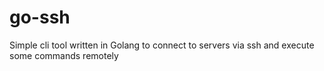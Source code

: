 # go-ssh
Simple cli tool written in Golang to connect to servers via ssh and execute some commands remotely
